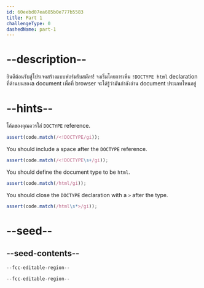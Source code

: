 ```yaml
---
id: 60eebd07ea685b0e777b5583
title: Part 1
challengeType: 0
dashedName: part-1
---
```


# --description--

ยินดีต้อนรับสู่โปรเจคสร้างแบบฟอร์มรับสมัคร! 
จงเริ่มโดยการเพิ่ม `!DOCTYPE html` declaration ที่ด้านบนของa document เพื่อที่ browser จะได้รู้ว่ามันกำลังอ่าน document ประเภทไหนอยู่

# --hints--

โค้ดของคุณควรใส่ `DOCTYPE` reference.

```js
assert(code.match(/<!DOCTYPE/gi));
```

You should include a space after the `DOCTYPE` reference.

```js
assert(code.match(/<!DOCTYPE\s+/gi));
```

You should define the document type to be `html`.

```js
assert(code.match(/html/gi));
```

You should close the `DOCTYPE` declaration with a `>` after the type.

```js
assert(code.match(/html\s*>/gi));
```

# --seed--

## --seed-contents--

```html
--fcc-editable-region--

--fcc-editable-region--
```
